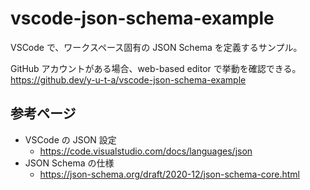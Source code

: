 # vscode-json-schema-example

VSCode で、ワークスペース固有の JSON Schema を定義するサンプル。

GitHub アカウントがある場合、web-based editor で挙動を確認できる。  
https://github.dev/y-u-t-a/vscode-json-schema-example

## 参考ページ

- VSCode の JSON 設定
    - https://code.visualstudio.com/docs/languages/json
- JSON Schema の仕様
    - https://json-schema.org/draft/2020-12/json-schema-core.html
